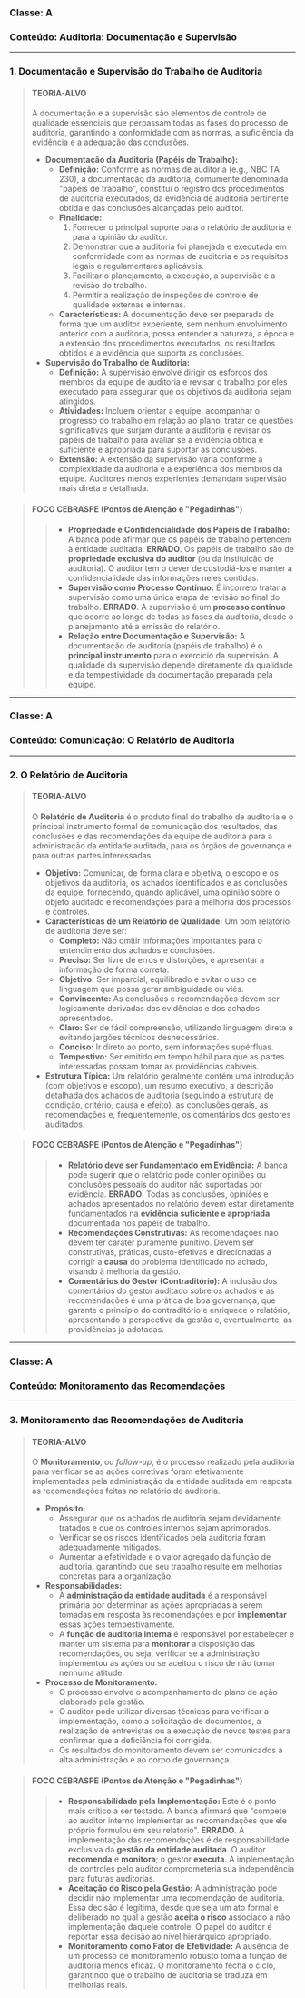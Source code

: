 ### **Classe:** A
### **Conteúdo:** Auditoria: Documentação e Supervisão

---

### **1. Documentação e Supervisão do Trabalho de Auditoria**

> #### **TEORIA-ALVO**
> A documentação e a supervisão são elementos de controle de qualidade essenciais que perpassam todas as fases do processo de auditoria, garantindo a conformidade com as normas, a suficiência da evidência e a adequação das conclusões.
>
> * **Documentação da Auditoria (Papéis de Trabalho):**
>     * **Definição:** Conforme as normas de auditoria (e.g., NBC TA 230), a documentação da auditoria, comumente denominada "papéis de trabalho", constitui o registro dos procedimentos de auditoria executados, da evidência de auditoria pertinente obtida e das conclusões alcançadas pelo auditor.
>     * **Finalidade:**
>         1.  Fornecer o principal suporte para o relatório de auditoria e para a opinião do auditor.
>         2.  Demonstrar que a auditoria foi planejada e executada em conformidade com as normas de auditoria e os requisitos legais e regulamentares aplicáveis.
>         3.  Facilitar o planejamento, a execução, a supervisão e a revisão do trabalho.
>         4.  Permitir a realização de inspeções de controle de qualidade externas e internas.
>     * **Características:** A documentação deve ser preparada de forma que um auditor experiente, sem nenhum envolvimento anterior com a auditoria, possa entender a natureza, a época e a extensão dos procedimentos executados, os resultados obtidos e a evidência que suporta as conclusões.
> * **Supervisão do Trabalho de Auditoria:**
>     * **Definição:** A supervisão envolve dirigir os esforços dos membros da equipe de auditoria e revisar o trabalho por eles executado para assegurar que os objetivos da auditoria sejam atingidos.
>     * **Atividades:** Incluem orientar a equipe, acompanhar o progresso do trabalho em relação ao plano, tratar de questões significativas que surjam durante a auditoria e revisar os papéis de trabalho para avaliar se a evidência obtida é suficiente e apropriada para suportar as conclusões.
>     * **Extensão:** A extensão da supervisão varia conforme a complexidade da auditoria e a experiência dos membros da equipe. Auditores menos experientes demandam supervisão mais direta e detalhada.

> #### **FOCO CEBRASPE (Pontos de Atenção e "Pegadinhas")**
> > * **Propriedade e Confidencialidade dos Papéis de Trabalho:** A banca pode afirmar que os papéis de trabalho pertencem à entidade auditada. **ERRADO**. Os papéis de trabalho são de **propriedade exclusiva do auditor** (ou da instituição de auditoria). O auditor tem o dever de custodiá-los e manter a confidencialidade das informações neles contidas.
> > * **Supervisão como Processo Contínuo:** É incorreto tratar a supervisão como uma única etapa de revisão ao final do trabalho. **ERRADO**. A supervisão é um **processo contínuo** que ocorre ao longo de todas as fases da auditoria, desde o planejamento até a emissão do relatório.
> > * **Relação entre Documentação e Supervisão:** A documentação de auditoria (papéis de trabalho) é o **principal instrumento** para o exercício da supervisão. A qualidade da supervisão depende diretamente da qualidade e da tempestividade da documentação preparada pela equipe.

---

### **Classe:** A
### **Conteúdo:** Comunicação: O Relatório de Auditoria

---

### **2. O Relatório de Auditoria**

> #### **TEORIA-ALVO**
> O **Relatório de Auditoria** é o produto final do trabalho de auditoria e o principal instrumento formal de comunicação dos resultados, das conclusões e das recomendações da equipe de auditoria para a administração da entidade auditada, para os órgãos de governança e para outras partes interessadas.
>
> * **Objetivo:** Comunicar, de forma clara e objetiva, o escopo e os objetivos da auditoria, os achados identificados e as conclusões da equipe, fornecendo, quando aplicável, uma opinião sobre o objeto auditado e recomendações para a melhoria dos processos e controles.
> * **Características de um Relatório de Qualidade:** Um bom relatório de auditoria deve ser:
>     * **Completo:** Não omitir informações importantes para o entendimento dos achados e conclusões.
>     * **Preciso:** Ser livre de erros e distorções, e apresentar a informação de forma correta.
>     * **Objetivo:** Ser imparcial, equilibrado e evitar o uso de linguagem que possa gerar ambiguidade ou viés.
>     * **Convincente:** As conclusões e recomendações devem ser logicamente derivadas das evidências e dos achados apresentados.
>     * **Claro:** Ser de fácil compreensão, utilizando linguagem direta e evitando jargões técnicos desnecessários.
>     * **Conciso:** Ir direto ao ponto, sem informações supérfluas.
>     * **Tempestivo:** Ser emitido em tempo hábil para que as partes interessadas possam tomar as providências cabíveis.
> * **Estrutura Típica:** Um relatório geralmente contém uma introdução (com objetivos e escopo), um resumo executivo, a descrição detalhada dos achados de auditoria (seguindo a estrutura de condição, critério, causa e efeito), as conclusões gerais, as recomendações e, frequentemente, os comentários dos gestores auditados.

> #### **FOCO CEBRASPE (Pontos de Atenção e "Pegadinhas")**
> > * **Relatório deve ser Fundamentado em Evidência:** A banca pode sugerir que o relatório pode conter opiniões ou conclusões pessoais do auditor não suportadas por evidência. **ERRADO**. Todas as conclusões, opiniões e achados apresentados no relatório devem estar diretamente fundamentados na **evidência suficiente e apropriada** documentada nos papéis de trabalho.
> > * **Recomendações Construtivas:** As recomendações não devem ter caráter puramente punitivo. Devem ser construtivas, práticas, custo-efetivas e direcionadas a corrigir a **causa** do problema identificado no achado, visando à melhoria da gestão.
> > * **Comentários do Gestor (Contraditório):** A inclusão dos comentários do gestor auditado sobre os achados e as recomendações é uma prática de boa governança, que garante o princípio do contraditório e enriquece o relatório, apresentando a perspectiva da gestão e, eventualmente, as providências já adotadas.

---

### **Classe:** A
### **Conteúdo:** Monitoramento das Recomendações

---

### **3. Monitoramento das Recomendações de Auditoria**

> #### **TEORIA-ALVO**
> O **Monitoramento**, ou *follow-up*, é o processo realizado pela auditoria para verificar se as ações corretivas foram efetivamente implementadas pela administração da entidade auditada em resposta às recomendações feitas no relatório de auditoria.
>
> * **Propósito:**
>     * Assegurar que os achados de auditoria sejam devidamente tratados e que os controles internos sejam aprimorados.
>     * Verificar se os riscos identificados pela auditoria foram adequadamente mitigados.
>     * Aumentar a efetividade e o valor agregado da função de auditoria, garantindo que seu trabalho resulte em melhorias concretas para a organização.
> * **Responsabilidades:**
>     * A **administração da entidade auditada** é a responsável primária por determinar as ações apropriadas a serem tomadas em resposta às recomendações e por **implementar** essas ações tempestivamente.
>     * A **função de auditoria interna** é responsável por estabelecer e manter um sistema para **monitorar** a disposição das recomendações, ou seja, verificar se a administração implementou as ações ou se aceitou o risco de não tomar nenhuma atitude.
> * **Processo de Monitoramento:**
>     * O processo envolve o acompanhamento do plano de ação elaborado pela gestão.
>     * O auditor pode utilizar diversas técnicas para verificar a implementação, como a solicitação de documentos, a realização de entrevistas ou a execução de novos testes para confirmar que a deficiência foi corrigida.
>     * Os resultados do monitoramento devem ser comunicados à alta administração e ao corpo de governança.

> #### **FOCO CEBRASPE (Pontos de Atenção e "Pegadinhas")**
> > * **Responsabilidade pela Implementação:** Este é o ponto mais crítico a ser testado. A banca afirmará que "compete ao auditor interno implementar as recomendações que ele próprio formulou em seu relatório". **ERRADO**. A implementação das recomendações é de responsabilidade exclusiva da **gestão da entidade auditada**. O auditor **recomenda** e **monitora**; o gestor **executa**. A implementação de controles pelo auditor comprometeria sua independência para futuras auditorias.
> > * **Aceitação do Risco pela Gestão:** A administração pode decidir não implementar uma recomendação de auditoria. Essa decisão é legítima, desde que seja um ato formal e deliberado no qual a gestão **aceita o risco** associado à não implementação daquele controle. O papel do auditor é reportar essa decisão ao nível hierárquico apropriado.
> > * **Monitoramento como Fator de Efetividade:** A ausência de um processo de monitoramento robusto torna a função de auditoria menos eficaz. O monitoramento fecha o ciclo, garantindo que o trabalho de auditoria se traduza em melhorias reais.

